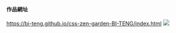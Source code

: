 #### 作品網址
https://bi-teng.github.io/css-zen-garden-BI-TENG/index.html
![](https://i.imgur.com/eQ2WRiM.png)
